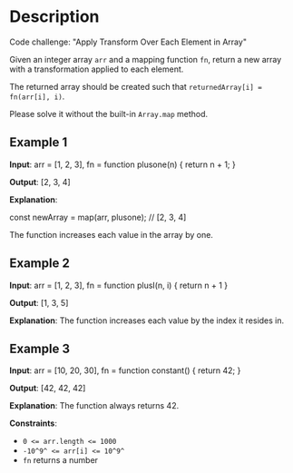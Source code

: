# Description

Code challenge: "Apply Transform Over Each Element in Array"

Given an integer array `arr` and a mapping function `fn`, return a new array with a transformation applied to each element.

The returned array should be created such that `returnedArray[i] = fn(arr[i], i)`.

Please solve it without the built-in `Array.map` method.

## Example 1

**Input**: arr = [1, 2, 3], fn = function plusone(n) { return n + 1; }

**Output**: [2, 3, 4]

**Explanation**:

const newArray = map(arr, plusone); // [2, 3, 4]

The function increases each value in the array by one.

## Example 2

**Input**: arr = [1, 2, 3], fn = function plusI(n, i) { return n + 1 }

**Output**: [1, 3, 5]

**Explanation**: The function increases each value by the index it resides in.

## Example 3

**Input**: arr = [10, 20, 30], fn = function constant() { return 42; }

**Output**: [42, 42, 42]

**Explanation**: The function always returns 42.

**Constraints**:

* `0 <= arr.length <= 1000`
* `-10^9^ <= arr[i] <= 10^9^`
* `fn` returns a number

